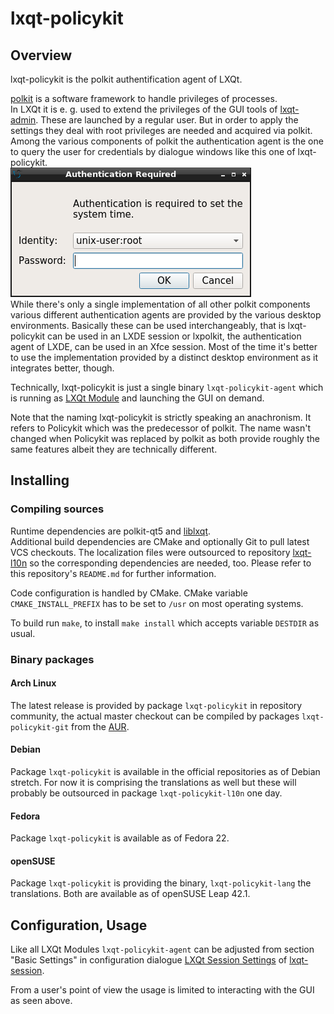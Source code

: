 # lxqt-policykit

## Overview

lxqt-policykit is the polkit authentification agent of LXQt.

[polkit](https://www.freedesktop.org/wiki/Software/polkit/) is a software framework to handle privileges of processes.   
In LXQt it is e. g. used to extend the privileges of the GUI tools of [lxqt-admin](https://github.com/lxde/lxqt-admin/). These are launched by a regular user. But in order to apply the settings they deal with root privileges are needed and acquired via polkit.   
Among the various components of polkit the authentication agent is the one to query the user for credentials by dialogue windows like this one of lxqt-policykit.   
![lxqt-policykit: GUI](lxqt-policykit_gui.png)   
While there's only a single implementation of all other polkit components various different authentication agents are provided by the various desktop environments. Basically these can be used interchangeably, that is lxqt-policykit can be used in an LXDE session or lxpolkit, the authentication agent of LXDE, can be used in an Xfce session. Most of the time it's better to use the implementation provided by a distinct desktop environment as it integrates better, though.   

Technically, lxqt-policykit is just a single binary `lxqt-policykit-agent` which is running as [LXQt Module](https://github.com/lxde/lxqt-session#lxqt-modules) and launching the GUI on demand.

Note that the naming lxqt-policykit is strictly speaking an anachronism. It refers to Policykit which was the predecessor
of polkit. The name wasn't changed when Policykit was replaced by polkit as both provide roughly the same features albeit
they are technically different.

## Installing

### Compiling sources

Runtime dependencies are polkit-qt5 and [liblxqt](https://github.com/lxde/liblxqt).   
Additional build dependencies are CMake and optionally Git to pull latest VCS checkouts. The localization files were outsourced to repository [lxqt-l10n](https://github.com/lxde/lxqt-l10n) so the corresponding dependencies are needed, too. Please refer to this repository's `README.md` for further information.   

Code configuration is handled by CMake. CMake variable `CMAKE_INSTALL_PREFIX` has to be set to `/usr` on most operating systems.   

To build run `make`, to install `make install` which accepts variable `DESTDIR` as usual.   

### Binary packages

#### Arch Linux

The latest release is provided by package `lxqt-policykit` in repository community, the actual master checkout can be
compiled by packages `lxqt-policykit-git` from the [AUR](https://aur.archlinux.org).

#### Debian

Package `lxqt-policykit` is available in the official repositories as of Debian stretch. For now it is comprising the
translations as well but these will probably be outsourced in package `lxqt-policykit-l10n` one day.

#### Fedora

Package `lxqt-policykit` is available as of Fedora 22.

#### openSUSE

Package `lxqt-policykit` is providing the binary, `lxqt-policykit-lang` the translations. Both are available as of
openSUSE Leap 42.1.

## Configuration, Usage

Like all LXQt Modules `lxqt-policykit-agent` can be adjusted from section "Basic Settings" in configuration dialogue [LXQt Session Settings](https://github.com/lxde/lxqt-session#lxqt-session-settings) of [lxqt-session](https://github.com/lxde/lxqt-session).

From a user's point of view the usage is limited to interacting with the GUI as seen above.
